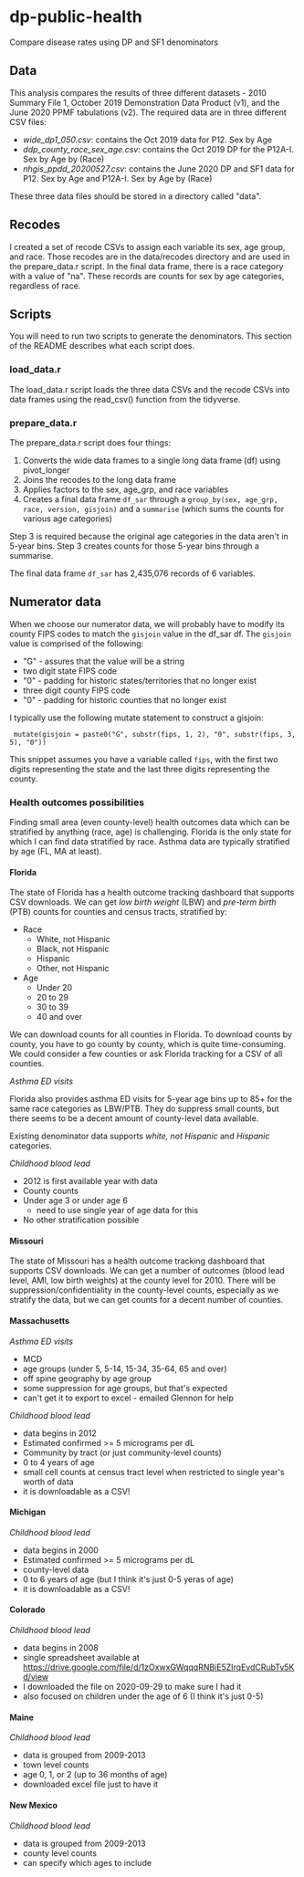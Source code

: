 # dp-public-health
Compare disease rates using DP and SF1 denominators

## Data 
This analysis compares the results of three different datasets - 2010 Summary File 1, October 2019 Demonstration Data Product (v1), and the June 2020 PPMF tabulations (v2). The required data are in three different CSV files:

- _wide_dp1_050.csv_: contains the Oct 2019 data for P12. Sex by Age
- _ddp_county_race_sex_age.csv_: contains the Oct 2019 DP for the P12A-I. Sex by Age by (Race) 
- _nhgis_ppdd_20200527.csv_: contains the June 2020 DP and SF1 data for P12. Sex by Age and P12A-I. Sex by Age by (Race)

These three data files should be stored in a directory called "data". 

## Recodes 
I created a set of recode CSVs to assign each variable its sex, age group, and race. Those recodes are in the data/recodes directory and are used in the prepare_data.r script. In the final data frame, there is a race category with a value of "na". These records are counts for sex by age categories, regardless of race.

## Scripts 
You will need to run two scripts to generate the denominators. This section of the README describes what each script does.

### load_data.r
The load_data.r script loads the three data CSVs and the recode CSVs into data frames using the read_csv() function from the tidyverse. 

### prepare_data.r 
The prepare_data.r script does four things:

1. Converts the wide data frames to a single long data frame (df) using pivot_longer
2. Joins the recodes to the long data frame
3. Applies factors to the sex, age_grp, and race variables 
4. Creates a final data frame `df_sar` through a `group_by(sex, age_grp, race, version, gisjoin)` and a `summarise` (which sums the counts for various age categories)

Step 3 is required because the original age categories in the data aren't in 5-year bins. Step 3 creates counts for those 5-year bins through a summarise.

The final data frame `df_sar` has 2,435,076 records of 6 variables.

## Numerator data
When we choose our numerator data, we will probably have to modify its county FIPS codes to match the `gisjoin` value in the df_sar df. The `gisjoin` value is comprised of the following:

- "G" - assures that the value will be a string
- two digit state FIPS code
- "0" - padding for historic states/territories that no longer exist 
- three digit county FIPS code
- "0" - padding for historic counties that no longer exist 

I typically use the following mutate statement to construct a gisjoin:

` mutate(gisjoin = paste0("G", substr(fips, 1, 2), "0", substr(fips, 3, 5), "0"))`

This snippet assumes you have a variable called `fips`, with the first two digits representing the state and the last three digits representing the county. 

### Health outcomes possibilities 

Finding small area (even county-level) health outcomes data which can be stratified by anything (race, age) is challenging. Florida is the only state for which I can find data stratified by race. Asthma data are typically stratified by age (FL, MA at least). 

#### Florida
The state of Florida has a health outcome tracking dashboard that supports CSV downloads. We can get _low birth weight_ (LBW) and _pre-term birth_ (PTB) counts for counties and census tracts, stratified by:

- Race
  - White, not Hispanic 
  - Black, not Hispanic 
  - Hispanic
  - Other, not Hispanic
- Age
  - Under 20
  - 20 to 29
  - 30 to 39
  - 40 and over
  
We can download counts for all counties in Florida. To download counts by county, you have to go county by county, which is quite time-consuming. We could consider a few counties or ask Florida tracking for a CSV of all counties. 

_Asthma ED visits_

Florida also provides asthma ED visits for 5-year age bins up to 85+ for the same race categories as LBW/PTB. They do suppress small counts, but there seems to be a decent amount of county-level data available. 

Existing denominator data supports _white, not Hispanic_ and _Hispanic_ categories.   

_Childhood blood lead_

- 2012 is first available year with data 
- County counts
- Under age 3 or under age 6
  - need to use single year of age data for this
- No other stratification possible

#### Missouri 
The state of Missouri has a health outcome tracking dashboard that supports CSV downloads. We can get a number of outcomes (blood lead level, AMI, low birth weights) at the county level for 2010. There will be suppression/confidentiality in the county-level counts, especially as we stratify the data, but we can get counts for a decent number of counties. 

#### Massachusetts 

_Asthma ED visits_ 

- MCD 
- age groups (under 5, 5-14, 15-34, 35-64, 65 and over)
- off spine geography by age group
- some suppression for age groups, but that's expected
- can't get it to export to excel - emailed Glennon for help

_Childhood blood lead_ 

- data begins in 2012
- Estimated confirmed >= 5 micrograms per dL
- Community by tract (or just community-level counts)
- 0 to 4 years of age 
- small cell counts at census tract level when restricted to single year's worth of data
- it is downloadable as a CSV!

#### Michigan 

_Childhood blood lead_ 

- data begins in 2000
- Estimated confirmed >= 5 micrograms per dL
- county-level data
- 0 to 6 years of age (but I think it's just 0-5 yeras of age)
- it is downloadable as a CSV!

#### Colorado 

_Childhood blood lead_

- data begins in 2008
- single spreadsheet available at https://drive.google.com/file/d/1zOxwxGWqqqRNBiE5ZIrqEvdCRubTv5Kd/view
- I downloaded the file on 2020-09-29 to make sure I had it
- also focused on children under the age of 6 (I think it's just 0-5)

#### Maine 

_Childhood blood lead_

- data is grouped from 2009-2013
- town level counts 
- age 0, 1, or 2 (up to 36 months of age)
- downloaded excel file just to have it

#### New Mexico 

_Childhood blood lead_

- data is grouped from 2009-2013
- county level counts 
- can specify which ages to include







